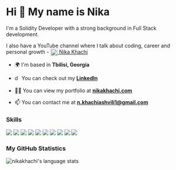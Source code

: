 <h1>Hi 👋 My name is Nika</h1>

I'm a Solidity Developer with a strong background in Full Stack development.

I also have a YouTube channel where I talk about coding, career and personal growth -  [<img align="center" src="https://raw.githubusercontent.com/rahuldkjain/github-profile-readme-generator/master/src/images/icons/Social/youtube.svg" alt="dan-carlton" height="20" width="20" /> Nika Khachi](https://youtube.com/@nikakhachi)

- 🌍 I'm based in **Tbilisi, Georgia**

<!-- - 🔭 I’m currently building **Web3** projects -->

- <img align="center" src="https://raw.githubusercontent.com/rahuldkjain/github-profile-readme-generator/master/src/images/icons/Social/linked-in-alt.svg" alt="dan-carlton" height="20" width="15" /> You can check out my **[LinkedIn](https://www.linkedin.com/in/nika-khachiashvili)**

- 👨‍💻 You can view my portfolio at **[nikakhachi.com](https://nikakhachi.com)**

- 📫 You can contact me at **n.khachiashvili1@gmail.com**

<h3 align="left">Skills</h3>    

<div>
<img src="https://skillicons.dev/icons?i=ts" />
<img src="https://skillicons.dev/icons?i=js" />
<img src="https://skillicons.dev/icons?i=react" />
<img src="https://skillicons.dev/icons?i=solidity" />
<img src="https://skillicons.dev/icons?i=nodejs" />
<img src="https://skillicons.dev/icons?i=aws" />
<img src="https://skillicons.dev/icons?i=postgres" />
<img src="https://skillicons.dev/icons?i=mongodb" />
<img src="https://skillicons.dev/icons?i=mysql" />
<img src="https://skillicons.dev/icons?i=redis" />
</div>

<h3 align="left">My GitHub Statistics</h3>

![nikakhachi's language stats](https://github-readme-stats.vercel.app/api/top-langs/?username=nikakhachi&hide=HTML&`&langs_count=4&layout=compact)
